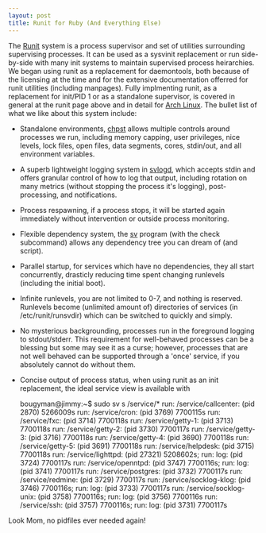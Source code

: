 ```yaml
--- 
layout: post
title: Runit for Ruby (And Everything Else)
---
```

The [Runit](http://smarden.org/runit) system is a process supervisor and set of utilities surrounding supervising processes.  It
can be used as a sysvinit replacement or run side-by-side with many init systems to maintain supervised process heirarchies.  We
began using runit as a replacement for daemontools, both because of the licensing at the time and for the extensive documentation offerred
for runit utilities (including manpages).  Fully implmenting runit, as a replacement for init/PID 1 or as a standalone supervisor, is covered
in general at the runit page above and in detail for [Arch Linux](https://wiki.archlinux.org/index.php/Runit).  The bullet list of what we like about
this system include:


 * Standalone environments, [chpst](http://smarden.org/runit/chpst.8.html) allows multiple controls around processes we run, including memory capping, user privileges, nice levels, lock files, open files, data segments, cores, stdin/out, and all environment variables.
 * A superb lightweight logging system in [svlogd](http://smarden.org/runit/svlogd.8.html), which accepts stdin and offers granular control of how to log that output, including rotation on many metrics (without stopping the process it's logging), post-processing, and notifications.
 * Process respawning, if a process stops, it will be started again immediately without intervention or outside process monitoring.
 * Flexible dependency system, the [sv](http://smarden.org/runit/sv.8.html) program (with the check subcommand) allows any dependency tree you can dream of (and script).
 * Parallel startup, for services which have no dependencies, they all start concurrently, drasticly reducing time spent changing runlevels (including the initial boot).
 * Infinite runlevels, you are not limited to 0-7, and nothing is reserved.  Runlevels become (unlimited amount of) directories of services (in /etc/runit/runsvdir) which can be switched to quickly and simply.
 * No mysterious backgrounding, processes run in the foreground logging to stdout/stderr.  This requirement for well-behaved processes can be a blessing but some may see it as a curse; however, processes that are not well behaved can be supported through a 'once' service, if you absolutely cannot do without them.
 * Concise output of process status, when using runit as an init replacement, the ideal service view is available with 

    bougyman@jimmy:~$ sudo sv s /service/*
    run: /service/callcenter: (pid 2870) 5266009s
    run: /service/cron: (pid 3769) 7700115s
    run: /service/fxc: (pid 3714) 7700118s
    run: /service/getty-1: (pid 3713) 7700118s
    run: /service/getty-2: (pid 3730) 7700117s
    run: /service/getty-3: (pid 3716) 7700118s
    run: /service/getty-4: (pid 3690) 7700118s
    run: /service/getty-5: (pid 3691) 7700118s
    run: /service/helpdesk: (pid 3715) 7700118s
    run: /service/lighttpd: (pid 27321) 5208602s; run: log: (pid 3724) 7700117s
    run: /service/openntpd: (pid 3747) 7700116s; run: log: (pid 3741) 7700117s
    run: /service/postgres: (pid 3732) 7700117s
    run: /service/redmine: (pid 3729) 7700117s
    run: /service/socklog-klog: (pid 3746) 7700116s; run: log: (pid 3733) 7700117s
    run: /service/socklog-unix: (pid 3758) 7700116s; run: log: (pid 3756) 7700116s
    run: /service/ssh: (pid 3757) 7700116s; run: log: (pid 3731) 7700117s

Look Mom, no pidfiles ever needed again!

 

